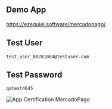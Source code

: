 ## Demo App
https://ezequiel.software/mercadopago/

## Test User
```
test_user_88281084@testuser.com
```

## Test Password
```
qatest4645
```

![App Certification MercadoPago](http://url/to/img.png)
